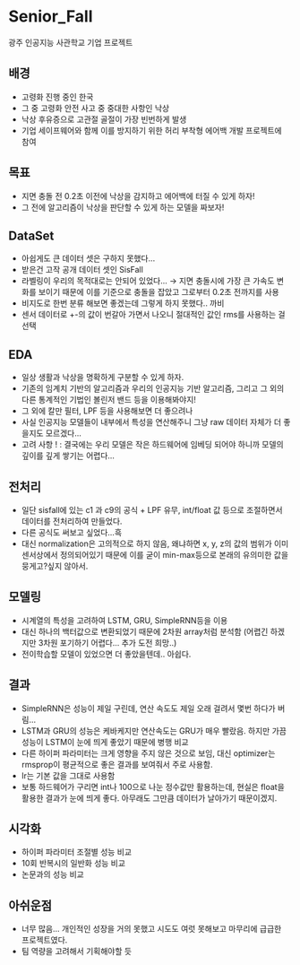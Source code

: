 # Senior_Fall
광주 인공지능 사관학교 기업 프로젝트

## 배경
- 고령화 진행 중인 한국
- 그 중 고령화 안전 사고 중 중대한 사항인 낙상
- 낙상 후유증으로 고관절 골절이 가장 빈번하게 발생
- 기업 세이프웨어와 함께 이를 방지하기 위한 허리 부착형 에어백 개발 프로젝트에 참여

## 목표
- 지면 충돌 전 0.2초 이전에 낙상을 감지하고 에어백에 터질 수 있게 하자!
- 그 전에 알고리즘이 낙상을 판단할 수 있게 하는 모델을 짜보자!


## DataSet
- 아쉽게도 큰 데이터 셋은 구하지 못했다...
- 받은건 고작 공개 데이터 셋인 SisFall 
- 라벨링이 우리의 목적대로는 안되어 있었다... → 지면 충돌시에 가장 큰 가속도 변화를 보이기 때문에 이를 기준으로 충돌을 잡았고 그로부터 0.2초 전까지를 사용
- 비지도로 한번 분류 해보면 좋겠는데 그렇게 하지 못했다.. 까비
- 센서 데이터로 +-의 값이 번갈아 가면서 나오니 절대적인 값인 rms를 사용하는 걸 선택


## EDA
- 일상 생활과 낙상을 명확하게 구분할 수 있게 하자.
- 기존의 임계치 기반의 알고리즘과 우리의 인공지능 기반 알고리즘, 그리고 그 외의 다른 통계적인 기법인 볼린저 밴드 등을 이용해봐야지!
- 그 외에 칼만 필터, LPF 등을 사용해보면 더 좋으려나
- 사실 인공지능 모델들이 내부에서 특성을 연산해주니 그냥 raw 데이터 자체가 더 좋을지도 모르겠다...
- 고려 사항 ! : 결국에는 우리 모델은 작은 하드웨어에 임베딩 되어야 하니까 모델의 깊이를 깊게 쌓기는 어렵다...

## 전처리
- 일단 sisfall에 있는 c1 과 c9의 공식 + LPF 유무, int/float 값 등으로 조절하면서 데이터를 전처리하여 만들었다.
- 다른 공식도 써보고 싶었다...흑
- 대신 normalization은 고의적으로 하지 않음, 왜냐하면 x, y, z의 값의 범위가 이미 센서상에서 정의되어있기 때문에 이를 굳이 min-max등으로 본래의 유의미한 값을 뭉게고?싶지 않아서.

## 모델링
- 시계열의 특성을 고려하여 LSTM, GRU, SimpleRNN등을 이용
- 대신 하나의 백터값으로 변환되었기 때문에 2차원 array처럼 분석함 (어렵긴 하겠지만 3차원 포기하기 어렵다... 추가 도전 희망..)
- 전이학습할 모델이 있었으면 더 좋았을텐데.. 아쉽다.

## 결과 
- SimpleRNN은 성능이 제일 구린데, 연산 속도도 제일 오래 걸려서 몇번 하다가 버림...
- LSTM과 GRU의 성능은 케바케지만 연산속도는 GRU가 매우 빨랐음. 하지만 가끔 성능이 LSTM이 눈에 띄게 좋았기 때문에 병행 비교
- 다른 하이퍼 파라미터는 크게 영향을 주지 않은 것으로 보임, 대신 optimizer는 rmsprop이 평균적으로 좋은 결과를 보여줘서 주로 사용함.
- lr는 기본 값을 그대로 사용함
- 보통 하드웨어가 구리면 int나 100으로 나눈 정수값만 활용하는데, 현실은 float을 활용한 결과가 눈에 띄게 좋다. 아무래도 그만큼 데이터가 날아가기 때문이겠지.


## 시각화
- 하이퍼 파라미터 조절별 성능 비교
- 10회 반복시의 일반화 성능 비교
- 논문과의 성능 비교


## 아쉬운점
- 너무 많음... 개인적인 성장을 거의 못했고 시도도 여럿 못해보고 마무리에 급급한 프로젝트였다.
- 팀 역량을 고려해서 기획해야할 듯
